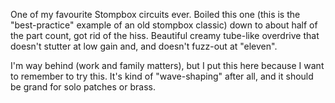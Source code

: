 One of my favourite Stompbox circuits ever. Boiled this one (this is the "best-practice" example of an old stompbox classic) down to about half of the part count, got rid of the hiss. Beautiful creamy tube-like overdrive that doesn't stutter at low gain and, and doesn't fuzz-out at "eleven".

I'm way behind (work and family matters), but I put this here because I want to remember to try this. It's kind of "wave-shaping" after all, and it should be grand for solo patches or brass.
